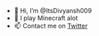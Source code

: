 - 👋 Hi, I’m @ItsDivyansh009
- 👀 I play Minecraft alot
- 📫 Contact me on [Twitter](https://twitter.com/ItsDivyansh009)

<!---
ItsDivyansh9/ItsDivyansh9 is a ✨ special ✨ repository because its `README.md` (this file) appears on your GitHub profile.
You can click the Preview link to take a look at your changes.
--->
